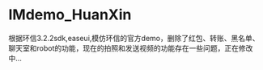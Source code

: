 # IMdemo_HuanXin
根据环信3.2.2sdk,easeui,模仿环信的官方demo，删除了红包、转账、黑名单、聊天室和robot的功能，现在的拍照和发送视频的功能存在一些问题，正在修改中...
